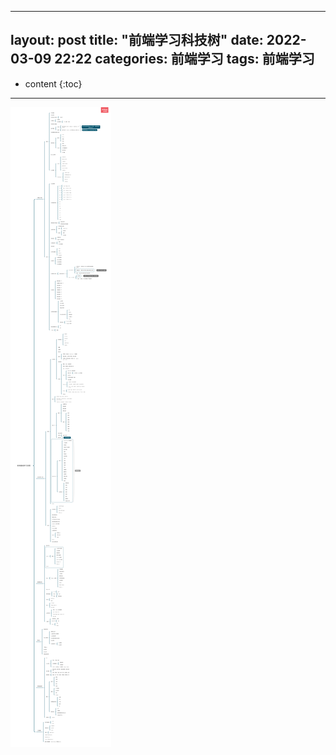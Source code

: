 

---
layout: post
title:  "前端学习科技树"
date:   2022-03-09 22:22
categories: 前端学习
tags: 前端学习
---
* content
{:toc}
------

![前端基础学习流程.png](https://github.com/Quietly-20201113/PictureSpace/blob/main/learn/front/%E5%89%8D%E7%AB%AF%E5%9F%BA%E7%A1%80%E5%AD%A6%E4%B9%A0%E6%B5%81%E7%A8%8B.png?raw=true)


